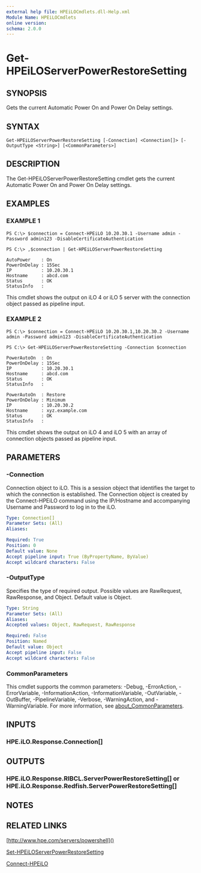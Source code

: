 ```yaml
---
external help file: HPEiLOCmdlets.dll-Help.xml
Module Name: HPEiLOCmdlets
online version:
schema: 2.0.0
---
```


# Get-HPEiLOServerPowerRestoreSetting

## SYNOPSIS
Gets the current Automatic Power On and Power On Delay settings.

## SYNTAX

```
Get-HPEiLOServerPowerRestoreSetting [-Connection] <Connection[]> [-OutputType <String>] [<CommonParameters>]
```

## DESCRIPTION
The Get-HPEiLOServerPowerRestoreSetting cmdlet gets the current Automatic Power On and Power On Delay settings.

## EXAMPLES

### EXAMPLE 1
```
PS C:\> $connection = Connect-HPEiLO 10.20.30.1 -Username admin -Password admin123 -DisableCertificateAuthentication

PS C:\> ,$connection | Get-HPEiLOServerPowerRestoreSetting

AutoPower    : On
PowerOnDelay : 15Sec
IP           : 10.20.30.1
Hostname     : abcd.com
Status       : OK
StatusInfo   :
```

This cmdlet shows the output on iLO 4 or iLO 5 server with the connection object passed as pipeline input.

### EXAMPLE 2
```
PS C:\> $connection = Connect-HPEiLO 10.20.30.1,10.20.30.2 -Username admin -Password admin123 -DisableCertificateAuthentication

PS C:\> Get-HPEiLOServerPowerRestoreSetting -Connection $connection

PowerAutoOn  : On
PowerOnDelay : 15Sec
IP           : 10.20.30.1
Hostname     : abcd.com
Status       : OK
StatusInfo   : 

PowerAutoOn  : Restore
PowerOnDelay : Minimum
IP           : 10.20.30.2
Hostname     : xyz.example.com 
Status       : OK
StatusInfo   :
```

This cmdlet shows the output on iLO 4 and iLO 5 with an array of connection objects passed as pipeline input.

## PARAMETERS

### -Connection
Connection object to iLO.
This is a session object that identifies the target to which the connection is established.
The Connection object is created by the Connect-HPEiLO command using the IP/Hostname and accompanying Username and Password to log in to the iLO.

```yaml
Type: Connection[]
Parameter Sets: (All)
Aliases:

Required: True
Position: 0
Default value: None
Accept pipeline input: True (ByPropertyName, ByValue)
Accept wildcard characters: False
```

### -OutputType
Specifies the type of required output.
Possible values are RawRequest, RawResponse, and Object.
Default value is Object.

```yaml
Type: String
Parameter Sets: (All)
Aliases:
Accepted values: Object, RawRequest, RawResponse

Required: False
Position: Named
Default value: Object
Accept pipeline input: False
Accept wildcard characters: False
```

### CommonParameters
This cmdlet supports the common parameters: -Debug, -ErrorAction, -ErrorVariable, -InformationAction, -InformationVariable, -OutVariable, -OutBuffer, -PipelineVariable, -Verbose, -WarningAction, and -WarningVariable. For more information, see [about_CommonParameters](http://go.microsoft.com/fwlink/?LinkID=113216).

## INPUTS

### HPE.iLO.Response.Connection[]
## OUTPUTS

### HPE.iLO.Response.RIBCL.ServerPowerRestoreSetting[] or HPE.iLO.Response.Redfish.ServerPowerRestoreSetting[]
## NOTES

## RELATED LINKS

[http://www.hpe.com/servers/powershell]()

[Set-HPEiLOServerPowerRestoreSetting]()

[Connect-HPEiLO]()

